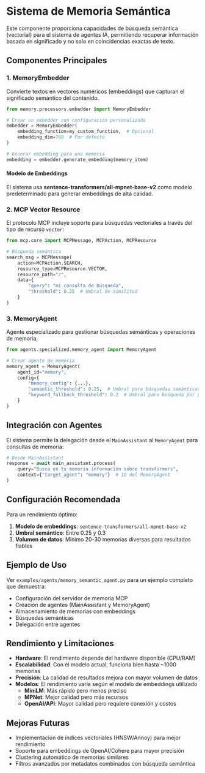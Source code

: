 # Sistema de Memoria Semántica

Este componente proporciona capacidades de búsqueda semántica (vectorial) para el sistema de agentes IA, permitiendo recuperar información basada en significado y no solo en coincidencias exactas de texto.

## Componentes Principales

### 1. MemoryEmbedder
Convierte textos en vectores numéricos (embeddings) que capturan el significado semántico del contenido.

```python
from memory.processors.embedder import MemoryEmbedder

# Crear un embedder con configuración personalizada
embedder = MemoryEmbedder(
    embedding_function=my_custom_function,  # Opcional
    embedding_dim=768  # Por defecto
)

# Generar embedding para una memoria
embedding = embedder.generate_embedding(memory_item)
```

#### Modelo de Embeddings
El sistema usa **sentence-transformers/all-mpnet-base-v2** como modelo predeterminado para generar embeddings de alta calidad.

### 2. MCP Vector Resource
El protocolo MCP incluye soporte para búsquedas vectoriales a través del tipo de recurso `vector`:

```python
from mcp.core import MCPMessage, MCPAction, MCPResource

# Búsqueda semántica
search_msg = MCPMessage(
    action=MCPAction.SEARCH,
    resource_type=MCPResource.VECTOR,
    resource_path="/",
    data={
        "query": "mi consulta de búsqueda",
        "threshold": 0.25  # Umbral de similitud
    }
)
```

### 3. MemoryAgent
Agente especializado para gestionar búsquedas semánticas y operaciones de memoria.

```python
from agents.specialized.memory_agent import MemoryAgent

# Crear agente de memoria
memory_agent = MemoryAgent(
    agent_id="memory",
    config={
        "memory_config": {...},
        "semantic_threshold": 0.25,  # Umbral para búsquedas semánticas
        "keyword_fallback_threshold": 0.2  # Umbral para búsqueda por palabras clave
    }
)
```

## Integración con Agentes

El sistema permite la delegación desde el `MainAssistant` al `MemoryAgent` para consultas de memoria:

```python
# Desde MainAssistant
response = await main_assistant.process(
    query="Busca en tu memoria información sobre transformers",
    context={"target_agent": "memory"}  # ID del MemoryAgent
)
```

## Configuración Recomendada

Para un rendimiento óptimo:

1. **Modelo de embeddings**: `sentence-transformers/all-mpnet-base-v2`
2. **Umbral semántico**: Entre 0.25 y 0.3
3. **Volumen de datos**: Mínimo 20-30 memorias diversas para resultados fiables

## Ejemplo de Uso

Ver `examples/agents/memory_semantic_agent.py` para un ejemplo completo que demuestra:
- Configuración del servidor de memoria MCP
- Creación de agentes (MainAssistant y MemoryAgent)
- Almacenamiento de memorias con embeddings
- Búsquedas semánticas
- Delegación entre agentes

## Rendimiento y Limitaciones

- **Hardware**: El rendimiento depende del hardware disponible (CPU/RAM)
- **Escalabilidad**: Con el modelo actual, funciona bien hasta ~1000 memorias
- **Precisión**: La calidad de resultados mejora con mayor volumen de datos
- **Modelos**: El rendimiento varía según el modelo de embeddings utilizado
  - **MiniLM**: Más rápido pero menos preciso
  - **MPNet**: Mejor calidad pero más recursos
  - **OpenAI/API**: Mayor calidad pero requiere conexión y costos

## Mejoras Futuras

- Implementación de índices vectoriales (HNSW/Annoy) para mejor rendimiento
- Soporte para embeddings de OpenAI/Cohere para mayor precisión
- Clustering automático de memorias similares
- Filtros avanzados por metadatos combinados con búsqueda semántica 